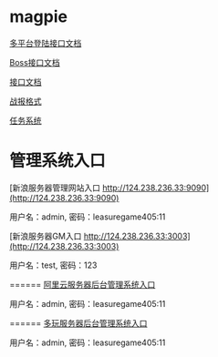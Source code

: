 magpie
======
[多平台登陆接口文档](https://github.com/leasuregame/magpie/blob/master/game-server/docs/login-api.md)

[Boss接口文档](https://github.com/leasuregame/magpie/wiki/Boss%E6%8E%A5%E5%8F%A3%E6%96%87%E6%A1%A3)

[接口文档](https://github.com/leasuregame/magpie/wiki/%E6%8E%A5%E5%8F%A3%E6%96%87%E6%A1%A3)

[战报格式](https://github.com/leasuregame/magpie/wiki/%E6%88%98%E6%8A%A5%E6%A0%BC%E5%BC%8F)

[任务系统](https://github.com/leasuregame/magpie/wiki/%E4%BB%BB%E5%8A%A1%E7%B3%BB%E7%BB%9F)

管理系统入口
======
[新浪服务器管理网站入口 http://124.238.236.33:9090](http://124.238.236.33:9090)

用户名：admin, 密码：leasuregame405:11

[新浪服务器GM入口 http://124.238.236.33:3003](http://124.238.236.33:3003)

用户名：test, 密码：123

======
[阿里云服务器后台管理系统入口](http://115.29.12.178:9090)

用户名：admin, 密码：leasuregame405:11

======
[多玩服务器后台管理系统入口](http://125.90.93.74:9090)

用户名：admin, 密码：leasuregame405:11
